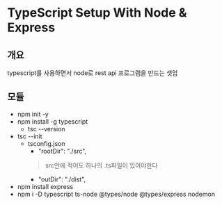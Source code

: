 TypeScript Setup With Node & Express
====================================

## 개요

typescript를 사용하면서 node로 rest api 프로그램을 만드는 셋업

## 모듈

- npm init -y
- npm install -g typescript
    - tsc --version
- tsc --init
    -  tsconfig.json
        -  "rootDir": "./src", 
        > src안에 적어도 하나의 .ts파일이 있어야한다
        -  "outDir": "./dist",  
- npm install express
- npm i -D typescript ts-node @types/node @types/express nodemon
